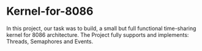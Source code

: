 # Kernel-for-8086
In this project, our task was to build, a small but full functional time-sharing kernel for 8086 architecture. 
The Project fully supports and implements:
Threads, Semaphores and Events.
